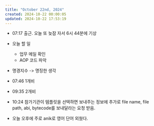```yaml
---
title: "October 22nd, 2024"
created: 2024-10-22 00:00:05
updated: 2024-10-22 17:53:19
---
```

  * 07:17 출근. 오늘 또 늦잠 자서 6시 44분에 기상
  * 오늘 할 일
    * 업무 메일 확인
    * AOP 코드 파악

  * 명경지수 -> 명징한 생각
  * 07:46 1개비
  * 09:35 2개비
  * 10:24 참가기관이 템플릿을 선택하면 보내주는 정보에 추가로 file name, file path, abi, bytecode를 보내달라는 요청 받음.
  * 오늘 오후에 주로 anik로 영어 단어 외웠다.
